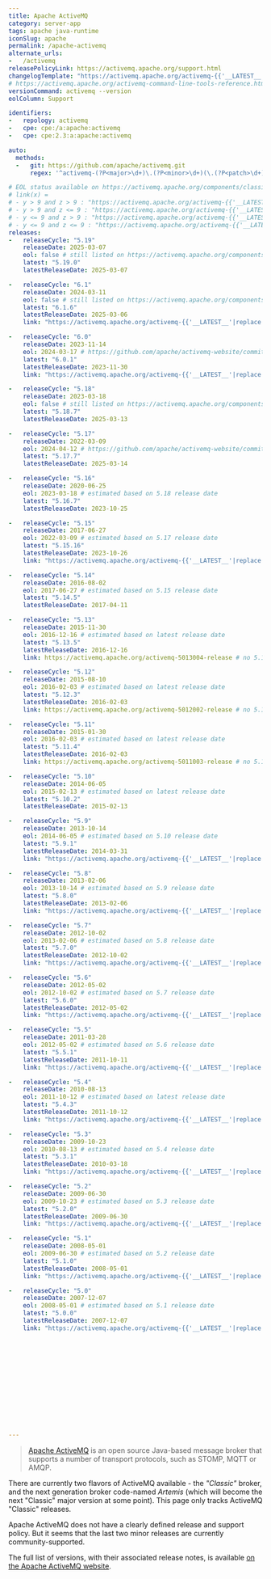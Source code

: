 ```yaml
---
title: Apache ActiveMQ
category: server-app
tags: apache java-runtime
iconSlug: apache
permalink: /apache-activemq
alternate_urls:
-   /activemq
releasePolicyLink: https://activemq.apache.org/support.html
changelogTemplate: "https://activemq.apache.org/activemq-{{'__LATEST__'|replace_first:'.','0'|replace_first:'.','00'}}-release"
# https://activemq.apache.org/activemq-command-line-tools-reference.html
versionCommand: activemq --version
eolColumn: Support

identifiers:
-   repology: activemq
-   cpe: cpe:/a:apache:activemq
-   cpe: cpe:2.3:a:apache:activemq

auto:
  methods:
  -   git: https://github.com/apache/activemq.git
      regex: '^activemq-(?P<major>\d+)\.(?P<minor>\d+)(\.(?P<patch>\d+))?$'

# EOL status available on https://activemq.apache.org/components/classic/download/, should be close to eol(x) = releaseCycle(x+2)
# link(x) =
# - y > 9 and z > 9 : "https://activemq.apache.org/activemq-{{'__LATEST__'|replace:'.','0'}}-release"
# - y > 9 and z <= 9 : "https://activemq.apache.org/activemq-{{'__LATEST__'|replace_first:'.','0'|replace_first:'.','00'}}-release" (default, works for 5.x releases)
# - y <= 9 and z > 9 : "https://activemq.apache.org/activemq-{{'__LATEST__'|replace_first:'.','00'|replace_first:'.','0'}}-release"
# - y <= 9 and z <= 9 : "https://activemq.apache.org/activemq-{{'__LATEST__'|replace:'.','00'}}-release"
releases:
-   releaseCycle: "5.19"
    releaseDate: 2025-03-07
    eol: false # still listed on https://activemq.apache.org/components/classic/download/
    latest: "5.19.0"
    latestReleaseDate: 2025-03-07

-   releaseCycle: "6.1"
    releaseDate: 2024-03-11
    eol: false # still listed on https://activemq.apache.org/components/classic/download/
    latest: "6.1.6"
    latestReleaseDate: 2025-03-06
    link: "https://activemq.apache.org/activemq-{{'__LATEST__'|replace:'.','00'}}-release"

-   releaseCycle: "6.0"
    releaseDate: 2023-11-14
    eol: 2024-03-17 # https://github.com/apache/activemq-website/commit/8ae93ea694313f816646ba5adf2e94dd1c665ef6
    latest: "6.0.1"
    latestReleaseDate: 2023-11-30
    link: "https://activemq.apache.org/activemq-{{'__LATEST__'|replace:'.','00'}}-release"

-   releaseCycle: "5.18"
    releaseDate: 2023-03-18
    eol: false # still listed on https://activemq.apache.org/components/classic/download/
    latest: "5.18.7"
    latestReleaseDate: 2025-03-13

-   releaseCycle: "5.17"
    releaseDate: 2022-03-09
    eol: 2024-04-12 # https://github.com/apache/activemq-website/commit/021a32970405d98b52f647cb838e7a91f4c2b5dc
    latest: "5.17.7"
    latestReleaseDate: 2025-03-14

-   releaseCycle: "5.16"
    releaseDate: 2020-06-25
    eol: 2023-03-18 # estimated based on 5.18 release date
    latest: "5.16.7"
    latestReleaseDate: 2023-10-25

-   releaseCycle: "5.15"
    releaseDate: 2017-06-27
    eol: 2022-03-09 # estimated based on 5.17 release date
    latest: "5.15.16"
    latestReleaseDate: 2023-10-26
    link: "https://activemq.apache.org/activemq-{{'__LATEST__'|replace:'.','0'}}-release"

-   releaseCycle: "5.14"
    releaseDate: 2016-08-02
    eol: 2017-06-27 # estimated based on 5.15 release date
    latest: "5.14.5"
    latestReleaseDate: 2017-04-11

-   releaseCycle: "5.13"
    releaseDate: 2015-11-30
    eol: 2016-12-16 # estimated based on latest release date
    latest: "5.13.5"
    latestReleaseDate: 2016-12-16
    link: https://activemq.apache.org/activemq-5013004-release # no 5.13.5 changelog

-   releaseCycle: "5.12"
    releaseDate: 2015-08-10
    eol: 2016-02-03 # estimated based on latest release date
    latest: "5.12.3"
    latestReleaseDate: 2016-02-03
    link: https://activemq.apache.org/activemq-5012002-release # no 5.12.3 changelog

-   releaseCycle: "5.11"
    releaseDate: 2015-01-30
    eol: 2016-02-03 # estimated based on latest release date
    latest: "5.11.4"
    latestReleaseDate: 2016-02-03
    link: https://activemq.apache.org/activemq-5011003-release # no 5.11.4 changelog

-   releaseCycle: "5.10"
    releaseDate: 2014-06-05
    eol: 2015-02-13 # estimated based on latest release date
    latest: "5.10.2"
    latestReleaseDate: 2015-02-13

-   releaseCycle: "5.9"
    releaseDate: 2013-10-14
    eol: 2014-06-05 # estimated based on 5.10 release date
    latest: "5.9.1"
    latestReleaseDate: 2014-03-31
    link: "https://activemq.apache.org/activemq-{{'__LATEST__'|replace:'.','00'}}-release"

-   releaseCycle: "5.8"
    releaseDate: 2013-02-06
    eol: 2013-10-14 # estimated based on 5.9 release date
    latest: "5.8.0"
    latestReleaseDate: 2013-02-06
    link: "https://activemq.apache.org/activemq-{{'__LATEST__'|replace:'.','00'}}-release"

-   releaseCycle: "5.7"
    releaseDate: 2012-10-02
    eol: 2013-02-06 # estimated based on 5.8 release date
    latest: "5.7.0"
    latestReleaseDate: 2012-10-02
    link: "https://activemq.apache.org/activemq-{{'__LATEST__'|replace:'.','00'}}-release"

-   releaseCycle: "5.6"
    releaseDate: 2012-05-02
    eol: 2012-10-02 # estimated based on 5.7 release date
    latest: "5.6.0"
    latestReleaseDate: 2012-05-02
    link: "https://activemq.apache.org/activemq-{{'__LATEST__'|replace:'.','00'}}-release"

-   releaseCycle: "5.5"
    releaseDate: 2011-03-28
    eol: 2012-05-02 # estimated based on 5.6 release date
    latest: "5.5.1"
    latestReleaseDate: 2011-10-11
    link: "https://activemq.apache.org/activemq-{{'__LATEST__'|replace:'.','00'}}-release"

-   releaseCycle: "5.4"
    releaseDate: 2010-08-13
    eol: 2011-10-12 # estimated based on latest release date
    latest: "5.4.3"
    latestReleaseDate: 2011-10-12
    link: "https://activemq.apache.org/activemq-{{'__LATEST__'|replace:'.','00'}}-release"

-   releaseCycle: "5.3"
    releaseDate: 2009-10-23
    eol: 2010-08-13 # estimated based on 5.4 release date
    latest: "5.3.1"
    latestReleaseDate: 2010-03-18
    link: "https://activemq.apache.org/activemq-{{'__LATEST__'|replace:'.','00'}}-release"

-   releaseCycle: "5.2"
    releaseDate: 2009-06-30
    eol: 2009-10-23 # estimated based on 5.3 release date
    latest: "5.2.0"
    latestReleaseDate: 2009-06-30
    link: "https://activemq.apache.org/activemq-{{'__LATEST__'|replace:'.','00'}}-release"

-   releaseCycle: "5.1"
    releaseDate: 2008-05-01
    eol: 2009-06-30 # estimated based on 5.2 release date
    latest: "5.1.0"
    latestReleaseDate: 2008-05-01
    link: "https://activemq.apache.org/activemq-{{'__LATEST__'|replace:'.','00'}}-release"

-   releaseCycle: "5.0"
    releaseDate: 2007-12-07
    eol: 2008-05-01 # estimated based on 5.1 release date
    latest: "5.0.0"
    latestReleaseDate: 2007-12-07
    link: "https://activemq.apache.org/activemq-{{'__LATEST__'|replace:'.','00'}}-release"














---
```


> [Apache ActiveMQ](https://activemq.apache.org/) is an open source Java-based message broker that
> supports a number of transport protocols, such as STOMP, MQTT or AMQP.

There are currently two flavors of ActiveMQ available - the _"Classic"_ broker, and the next
generation broker code-named _Artemis_ (which will become the next "Classic" major version at some
point). This page only tracks ActiveMQ "Classic" releases.

Apache ActiveMQ does not have a clearly defined release and support policy. But it seems that the
last two minor releases are currently community-supported.

The full list of versions, with their associated release notes, is available [on the Apache ActiveMQ
website](https://activemq.apache.org/components/classic/download/).

